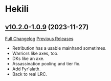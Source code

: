 # Hekili

## [v10.2.0-1.0.9](https://github.com/Hekili/hekili/tree/v10.2.0-1.0.9) (2023-11-27)
[Full Changelog](https://github.com/Hekili/hekili/compare/v10.2.0-1.0.8...v10.2.0-1.0.9) [Previous Releases](https://github.com/Hekili/hekili/releases)

- Retribution has a usable mainhand sometimes.  
- Warriors like axes, too.  
- DKs like an axe.  
- Assassination pooling and tier fix.  
- Add Fyr'alath.  
- Back to real LRC.  
